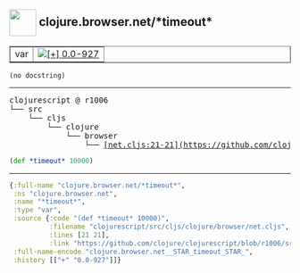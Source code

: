## <img width="48px" valign="middle" src="http://i.imgur.com/Hi20huC.png"> clojure.browser.net/\*timeout\*

 <table border="1">
<tr>
<td>var</td>
<td><a href="https://github.com/cljsinfo/api-refs/tree/0.0-927"><img valign="middle" alt="[+] 0.0-927" src="https://img.shields.io/badge/+-0.0--927-lightgrey.svg"></a> </td>
</tr>
</table>

 <samp>
</samp>

```
(no docstring)
```

---

 <pre>
clojurescript @ r1006
└── src
    └── cljs
        └── clojure
            └── browser
                └── <ins>[net.cljs:21-21](https://github.com/clojure/clojurescript/blob/r1006/src/cljs/clojure/browser/net.cljs#L21-L21)</ins>
</pre>

```clj
(def *timeout* 10000)
```


---

```clj
{:full-name "clojure.browser.net/*timeout*",
 :ns "clojure.browser.net",
 :name "*timeout*",
 :type "var",
 :source {:code "(def *timeout* 10000)",
          :filename "clojurescript/src/cljs/clojure/browser/net.cljs",
          :lines [21 21],
          :link "https://github.com/clojure/clojurescript/blob/r1006/src/cljs/clojure/browser/net.cljs#L21-L21"},
 :full-name-encode "clojure.browser.net__STAR_timeout_STAR_",
 :history [["+" "0.0-927"]]}

```
